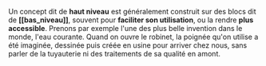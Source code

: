 Un concept dit de **haut niveau** est généralement construit sur des blocs dit de **[[bas_niveau]]**, souvent pour **faciliter son utilisation**, ou la rendre **plus accessible**.
Prenons par exemple l'une des plus belle invention dans le monde, l'eau courante. Quand on ouvre le robinet, la poignée qu'on utilise a été imaginée, dessinée puis créée en usine pour arriver chez nous, sans parler de la tuyauterie ni des traitements de sa qualité en amont.
